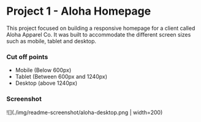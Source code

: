 # Project 1 - Aloha Homepage 
This project focused on building a responsive homepage for a client called Aloha Apparel Co. It was built to accommodate the different screen sizes such as mobile, tablet and desktop.

### Cut off points
  - Mobile (Below 600px)
  - Tablet (Between 600px and 1240px)
  - Desktop (above 1240px)

### Screenshot
![](./img/readme-screenshot/aloha-desktop.png | width=200)